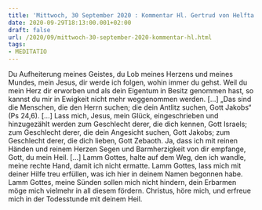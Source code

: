 ```yaml
---
title: 'Mittwoch, 30 September 2020 : Kommentar Hl. Gertrud von Helfta'
date: 2020-09-29T18:13:00.001+02:00
draft: false
url: /2020/09/mittwoch-30-september-2020-kommentar-hl.html
tags: 
- MEDITATIO
---
```


Du Aufheiterung meines Geistes, du Lob meines Herzens und meines Mundes, mein Jesus, dir werde ich folgen, wohin immer du gehst. Weil du mein Herz dir erworben und als dein Eigentum in Besitz genommen hast, so kannst du mir in Ewigkeit nicht mehr weggenommen werden. \[…\] „Das sind die Menschen, die den Herrn suchen; die dein Antlitz suchen, Gott Jakobs“ (Ps 24,6). \[…\] Lass mich, Jesus, mein Glück, eingeschrieben und hinzugezählt werden zum Geschlecht derer, die dich kennen, Gott Israels; zum Geschlecht derer, die dein Angesicht suchen, Gott Jakobs; zum Geschlecht derer, die dich lieben, Gott Zebaoth. Ja, dass ich mit reinen Händen und reinem Herzen Segen und Barmherzigkeit von dir empfange, Gott, du mein Heil. \[…\] Lamm Gottes, halte auf dem Weg, den ich wandle, meine rechte Hand, damit ich nicht ermatte. Lamm Gottes, lass mich mit deiner Hilfe treu erfüllen, was ich hier in deinem Namen begonnen habe. Lamm Gottes, meine Sünden sollen mich nicht hindern, dein Erbarmen möge mich vielmehr in all diesem fördern. Christus, höre mich, und erfreue mich in der Todesstunde mit deinem Heil.